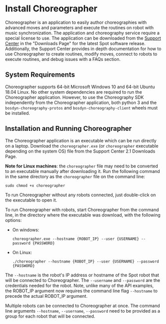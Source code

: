 <!--
Copyright (c) 2022 Boston Dynamics, Inc.  All rights reserved.

Downloading, reproducing, distributing or otherwise using the SDK Software
is subject to the terms and conditions of the Boston Dynamics Software
Development Kit License (20191101-BDSDK-SL).
-->

# Install Choreographer

Choreographer is an application to easily author choreographies with advanced moves and parameters and execute the routines on robot with music synchronization. The application and choreography service require a special license to use. The application can be downloaded from the [Support Center](https://support.bostondynamics.com) in the "Downloads Page" for the latest Spot software release. Additionally, the Support Center provides in depth documentation for how to use Choreographer to create routines, modify moves, connect to robots to execute routines, and debug issues with a FAQs section.

## System Requirements

Choreographer supports 64-bit Microsoft Windows 10 and 64-bit Ubuntu 18.04 Linux. No other system dependencies are required to run the Choreographer application. However, to use the Choreography SDK independently from the Choreographer application, both python 3 and the `bosdyn-choreography-protos` and `bosdyn-choreography-client` wheels must be installed.

## Installation and Running Choreographer

The Choreographer application is an executable which can be run directly on a laptop. Download the `choreographer.exe` (or `choreographer` executable depending on the system OS) file from the Support Center 2.1 Downloads Page.

**Note for Linux machines**: the `choreographer` file may need to be converted to an executable manually after downloading it. Run the following command in the same directory as the `choreographer` file on the command line:
```
sudo chmod +x choreographer
```

To run Choreographer without any robots connected, just double-click on the executable to open it.

To run Choreographer with robots, start Choreographer from the command line, in the directory where the executable was download, with the following options:
* On windows:
    ```
    choreographer.exe --hostname {ROBOT_IP} --user {USERNAME} --password {PASSWORD}
    ```
* On Linux:

    ```
    ./choreographer --hostname {ROBOT_IP} --user {USERNAME} --password {PASSWORD}
    ```

The `--hostname` is the robot's IP address or hostname of the Spot robot that will be connected to Choreographer. The `--username` and `--password` are the credentials needed for the robot. Note, unlike many of the API examples, the ROBOT_IP argument now requires the command line flag `--hostname` to precede the actual ROBOT_IP argument.

Multiple robots can be connected to Choreographer at once. The command line arguments `--hostname`, `--username`, `--password` need to be provided as a group for each robot that will be connected.
